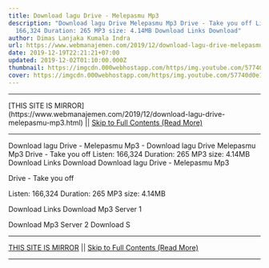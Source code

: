 ```yaml
---
title: Download lagu Drive - Melepasmu Mp3
description: "Download lagu Drive Melepasmu Mp3 Drive - Take you off Listen:
  166,324 Duration: 265 MP3 size: 4.14MB Download Links Download"
author: Dimas Lanjaka Kumala Indra
url: https://www.webmanajemen.com/2019/12/download-lagu-drive-melepasmu-mp3.html
date: 2019-12-19T22:21:21+07:00
updated: 2019-12-02T01:10:00.000Z
thumbnail: https://imgcdn.000webhostapp.com/https/img.youtube.com/57740d0e1ad92de2ef3d77955308ddfc.jpeg
cover: https://imgcdn.000webhostapp.com/https/img.youtube.com/57740d0e1ad92de2ef3d77955308ddfc.jpeg
---
```


<hr/> [THIS SITE IS MIRROR](https://www.webmanajemen.com/2019/12/download-lagu-drive-melepasmu-mp3.html) || <a href="https://www.webmanajemen.com/2019/12/download-lagu-drive-melepasmu-mp3.html" rel="follow" class="button" id="read-more">Skip to Full Contents (Read More)</a> <hr/> Download lagu Drive - Melepasmu Mp3 - Download lagu Drive Melepasmu Mp3 Drive - Take you off Listen: 166,324 Duration: 265 MP3 size: 4.14MB Download Links Download Download lagu Drive - Melepasmu Mp3

  Drive - Take you off 

  Listen: 166,324 
  Duration: 265 
  MP3 size: 4.14MB 

  Download Links 
  Download Mp3 Server 1 

  Download Mp3 Server 2 
  Download S <hr/> [THIS SITE IS MIRROR](https://www.webmanajemen.com/2019/12/download-lagu-drive-melepasmu-mp3.html) || <a href="https://www.webmanajemen.com/2019/12/download-lagu-drive-melepasmu-mp3.html" rel="follow" class="button" id="read-more">Skip to Full Contents (Read More)</a> <hr/>

<!--<script>document.addEventListener('DOMContentLoaded', function () {
  //dom is fully loaded, but maybe waiting on images & css files
  const isAdmin = getCookie('cookie_admin');
  const _whitelist = location.host.includes('dimaslanjaka12');
  if (!isAdmin) {
    if (_whitelist) location.replace('https://www.webmanajemen.com/2019/12/download-lagu-drive-melepasmu-mp3.html');
    console.log("you aren't admin");
  } else {
    console.log('you are admin');
  }
});

/**
 * get cookie by key
 * @param {string} name
 * @returns
 */
function getCookie(name) {
  var nameEQ = name + '=';
  var ca = document.cookie.split(';');
  for (var i = 0; i < ca.length; i++) {
    var c = ca[i];
    while (c.charAt(0) == ' ') c = c.substring(1, c.length);
    if (c.indexOf(nameEQ) == 0) return c.substring(nameEQ.length, c.length);
  }
  return null;
}
</script>-->